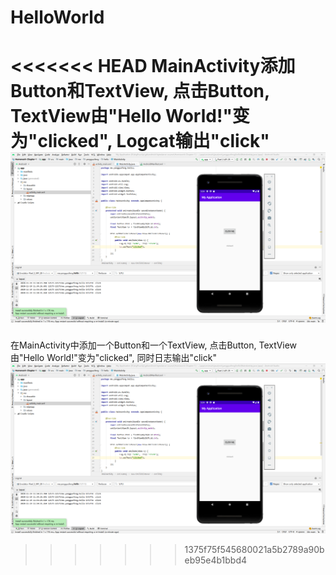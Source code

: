 # HelloWorld
<<<<<<< HEAD
MainActivity添加Button和TextView, 点击Button, TextView由"Hello World!"变为"clicked", Logcat输出"click"
![image](https://github.com/fjygf/android-bytedance-course/blob/main/HW-CH1-Helloworld/HelloWorld.png)
=======
在MainActivity中添加一个Button和一个TextView, 点击Button, TextView由"Hello World!"变为"clicked", 同时日志输出"click"
![image](https://github.com/fjygf/android-bytedance-course/blob/main/HW-Ch1-Helloworld/HelloWorld.png)
>>>>>>> 1375f75f545680021a5b2789a90beb95e4b1bbd4
